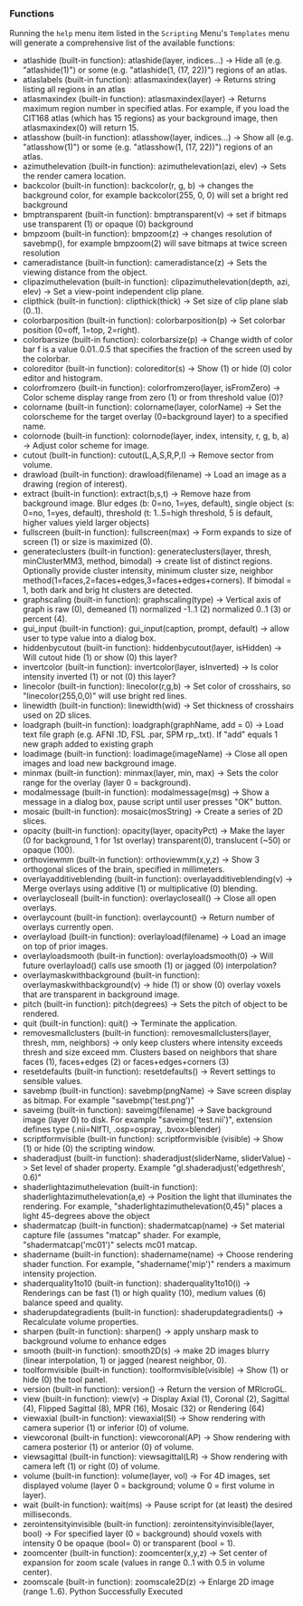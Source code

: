 ### Functions

Running the `help` menu item listed in the `Scripting` Menu's `Templates` menu will generate a comprehensive list of the available functions:

 - atlashide (built-in function): 
 atlashide(layer, indices...) -> Hide all (e.g. "atlashide(1)") or some (e.g. "atlashide(1, (17, 22))") regions of an atlas.
 - atlaslabels (built-in function): 
 atlasmaxindex(layer) -> Returns string listing all regions in an atlas
 - atlasmaxindex (built-in function): 
 atlasmaxindex(layer) -> Returns maximum region number in specified atlas. For example, if you load the CIT168 atlas (which has 15 regions) as your background image, then atlasmaxindex(0) will return 15.
 - atlasshow (built-in function): 
 atlasshow(layer, indices...) -> Show all (e.g. "atlasshow(1)") or some (e.g. "atlasshow(1, (17, 22))") regions of an atlas.
 - azimuthelevation (built-in function): 
 azimuthelevation(azi, elev) -> Sets the render camera location.
 - backcolor (built-in function): 
 backcolor(r, g, b) -> changes the background color, for example backcolor(255, 0, 0) will set a bright red background
 - bmptransparent (built-in function): 
 bmptransparent(v) -> set if bitmaps use transparent (1) or opaque (0) background
 - bmpzoom (built-in function): 
 bmpzoom(z) -> changes resolution of savebmp(), for example bmpzoom(2) will save bitmaps at twice screen resolution
 - cameradistance (built-in function): 
 cameradistance(z) -> Sets the viewing distance from the object.
 - clipazimuthelevation (built-in function): 
 clipazimuthelevation(depth, azi, elev) -> Set a view-point independent clip plane.
 - clipthick (built-in function): 
 clipthick(thick) -> Set size of clip plane slab (0..1).
 - colorbarposition (built-in function): 
 colorbarposition(p) -> Set colorbar position (0=off, 1=top, 2=right).
 - colorbarsize (built-in function): 
 colorbarsize(p) -> Change width of color bar f is a value 0.01..0.5 that specifies the fraction of the screen used by the colorbar.
 - coloreditor (built-in function): 
 coloreditor(s) -> Show (1) or hide (0) color editor and histogram.
 - colorfromzero (built-in function): 
 colorfromzero(layer, isFromZero) -> Color scheme display range from zero (1) or from threshold value (0)?
 - colorname (built-in function): 
 colorname(layer, colorName) -> Set the colorscheme for the target overlay (0=background layer) to a specified name.
 - colornode (built-in function): 
 colornode(layer, index, intensity, r, g, b, a) -> Adjust color scheme for image.
 - cutout (built-in function): 
 cutout(L,A,S,R,P,I) -> Remove sector from volume.
 - drawload (built-in function): 
 drawload(filename) -> Load an image as a drawing (region of interest).
 - extract (built-in function): 
 extract(b,s,t) -> Remove haze from background image. Blur edges (b: 0=no, 1=yes, default), single object (s: 0=no, 1=yes, default), threshold (t: 1..5=high threshold, 5 is default, higher values yield larger objects)
 - fullscreen (built-in function): 
 fullscreen(max) -> Form expands to size of screen (1) or size is maximized (0).
 - generateclusters (built-in function): 
 generateclusters(layer, thresh, minClusterMM3, method, bimodal) -> create list of distinct regions. Optionally provide cluster intensity, minimum cluster size, neighbor method(1=faces,2=faces+edges,3=faces+edges+corners). If bimodal = 1, both dark and brig
ht clusters are detected.
 - graphscaling (built-in function): 
 graphscaling(type) -> Vertical axis of graph is raw (0), demeaned (1) normalized -1..1 (2) normalized 0..1 (3) or percent (4).
 - gui_input (built-in function): 
gui_input(caption, prompt, default) -> allow user to type value into a dialog box.
 - hiddenbycutout (built-in function): 
 hiddenbycutout(layer, isHidden) -> Will cutout hide (1) or show (0) this layer?
 - invertcolor (built-in function): 
 invertcolor(layer, isInverted) -> Is color intensity inverted (1) or not (0) this layer?
 - linecolor (built-in function): 
 linecolor(r,g,b) -> Set color of crosshairs, so "linecolor(255,0,0)" will use bright red lines.
 - linewidth (built-in function): 
 linewidth(wid) -> Set thickness of crosshairs used on 2D slices.
 - loadgraph (built-in function): 
 loadgraph(graphName, add = 0) -> Load text file graph (e.g. AFNI .1D, FSL .par, SPM rp_.txt). If "add" equals 1 new graph added to existing graph
 - loadimage (built-in function): 
 loadimage(imageName) -> Close all open images and load new background image.
 - minmax (built-in function): 
 minmax(layer, min, max) -> Sets the color range for the overlay (layer 0 = background).
 - modalmessage (built-in function): 
 modalmessage(msg) -> Show a message in a dialog box, pause script until user presses "OK" button.
 - mosaic (built-in function): 
 mosaic(mosString) -> Create a series of 2D slices.
 - opacity (built-in function): 
 opacity(layer, opacityPct) -> Make the layer (0 for background, 1 for 1st overlay) transparent(0), translucent (~50) or opaque (100).
 - orthoviewmm (built-in function): 
 orthoviewmm(x,y,z) -> Show 3 orthogonal slices of the brain, specified in millimeters.
 - overlayadditiveblending (built-in function): 
 overlayadditiveblending(v) -> Merge overlays using additive (1) or multiplicative (0) blending.
 - overlaycloseall (built-in function): 
 overlaycloseall() -> Close all open overlays.
 - overlaycount (built-in function): 
 overlaycount() -> Return number of overlays currently open.
 - overlayload (built-in function): 
 overlayload(filename) -> Load an image on top of prior images.
 - overlayloadsmooth (built-in function): 
 overlayloadsmooth(0) -> Will future overlayload() calls use smooth (1) or jagged (0) interpolation?
 - overlaymaskwithbackground (built-in function): 
overlaymaskwithbackground(v) -> hide (1) or show (0) overlay voxels that are transparent in background image.
 - pitch (built-in function): 
 pitch(degrees) -> Sets the pitch of object to be rendered.
 - quit (built-in function): 
 quit() -> Terminate the application.
 - removesmallclusters (built-in function): 
 removesmallclusters(layer, thresh, mm, neighbors) -> only keep clusters where intensity exceeds thresh and size exceed mm. Clusters based on neighbors that share faces (1), faces+edges (2) or faces+edges+corners (3)
 - resetdefaults (built-in function): 
 resetdefaults() -> Revert settings to sensible values.
 - savebmp (built-in function): 
 savebmp(pngName) -> Save screen display as bitmap. For example "savebmp('test.png')"
 - saveimg (built-in function): 
 saveimg(filename) -> Save background image (layer 0) to disk. For example "saveimg('test.nii')", extension defines type (.nii=NIfTI, .osp=ospray, .bvox=blender)
 - scriptformvisible (built-in function): 
 scriptformvisible (visible) -> Show (1) or hide (0) the scripting window.
 - shaderadjust (built-in function): 
 shaderadjust(sliderName, sliderValue) -> Set level of shader property. Example "gl.shaderadjust('edgethresh', 0.6)"
 - shaderlightazimuthelevation (built-in function): 
 shaderlightazimuthelevation(a,e) -> Position the light that illuminates the rendering. For example, "shaderlightazimuthelevation(0,45)" places a light 45-degrees above the object
 - shadermatcap (built-in function): 
 shadermatcap(name) -> Set material capture file (assumes "matcap" shader. For example, "shadermatcap('mc01')" selects mc01 matcap.
 - shadername (built-in function): 
 shadername(name) -> Choose rendering shader function. For example, "shadername('mip')" renders a maximum intensity projection.
 - shaderquality1to10 (built-in function): 
 shaderquality1to10(i) -> Renderings can be fast (1) or high quality (10), medium values (6) balance speed and quality.
 - shaderupdategradients (built-in function): 
 shaderupdategradients() -> Recalculate volume properties.
 - sharpen (built-in function): 
 sharpen() -> apply unsharp mask to background volume to enhance edges
 - smooth (built-in function): 
 smooth2D(s) -> make 2D images blurry (linear interpolation, 1) or jagged (nearest neighbor, 0).
 - toolformvisible (built-in function): 
 toolformvisible(visible) -> Show (1) or hide (0) the tool panel.
 - version (built-in function): 
 version() -> Return the version of MRIcroGL.
 - view (built-in function): 
 view(v) -> Display Axial (1), Coronal (2), Sagittal (4), Flipped Sagittal (8), MPR (16), Mosaic (32) or Rendering (64)
 - viewaxial (built-in function): 
 viewaxial(SI) -> Show rendering with camera superior (1) or inferior (0) of volume.
 - viewcoronal (built-in function): 
 viewcoronal(AP) -> Show rendering with camera posterior (1) or anterior (0) of volume.
 - viewsagittal (built-in function): 
 viewsagittal(LR) -> Show rendering with camera left (1) or right (0) of volume.
 - volume (built-in function): 
 volume(layer, vol) -> For 4D images, set displayed volume (layer 0 = background; volume 0 = first volume in layer).
 - wait (built-in function): 
 wait(ms) -> Pause script for (at least) the desired milliseconds.
 - zerointensityinvisible (built-in function): 
 zerointensityinvisible(layer, bool) ->  For specified layer (0 = background) should voxels with intensity 0 be opaque (bool= 0) or transparent (bool = 1).
 - zoomcenter (built-in function): 
 zoomcenter(x,y,z) -> Set center of expansion for zoom scale (values in range 0..1 with 0.5 in volume center).
 - zoomscale (built-in function): 
 zoomscale2D(z) -> Enlarge 2D image (range 1..6).
Python Successfully Executed
